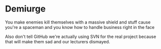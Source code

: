 # Demiurge
You make enemies kill themselves with a massive shield and stuff cause you're a spaceman and you know how to handle business right in the face  

Also don't tell GitHub we're actually using SVN for the real project because that will make them sad and our lecturers dismayed.
